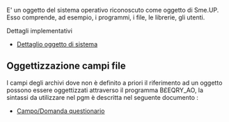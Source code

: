 E' un oggetto del sistema operativo riconoscuto come oggetto di Sme.UP.
Esso comprende, ad esempio, i programmi, i file, le librerie, gli utenti.

Dettagli implementativi
- [Dettaglio oggetto di sistema](Sorgenti/OG/OG/OJ_D)

## Oggettizzazione campi file
I campi degli archivi dove non è definito a priori il riferimento ad un oggetto possono essere oggettizzati attraverso il programma B£EQRY_AO, la sintassi da utilizzare nel pgm è descritta nel seguente documento : 
- [Campo/Domanda questionario](Sorgenti/OG/OG/CS)
